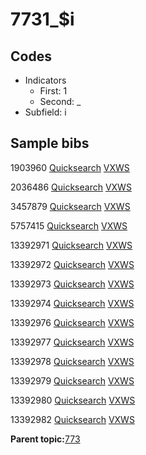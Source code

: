 # 7731\_$i

## Codes

-   Indicators
    -   First: 1
    -   Second: \_
-   Subfield: i

## Sample bibs

1903960 [Quicksearch](https://search.library.yale.edu/catalog/1903960) [VXWS](http://prodorbis.library.yale.edu:7014/vxws/GetHoldingsService?bibId=1903960)

2036486 [Quicksearch](https://search.library.yale.edu/catalog/2036486) [VXWS](http://prodorbis.library.yale.edu:7014/vxws/GetHoldingsService?bibId=2036486)

3457879 [Quicksearch](https://search.library.yale.edu/catalog/3457879) [VXWS](http://prodorbis.library.yale.edu:7014/vxws/GetHoldingsService?bibId=3457879)

5757415 [Quicksearch](https://search.library.yale.edu/catalog/5757415) [VXWS](http://prodorbis.library.yale.edu:7014/vxws/GetHoldingsService?bibId=5757415)

13392971 [Quicksearch](https://search.library.yale.edu/catalog/13392971) [VXWS](http://prodorbis.library.yale.edu:7014/vxws/GetHoldingsService?bibId=13392971)

13392972 [Quicksearch](https://search.library.yale.edu/catalog/13392972) [VXWS](http://prodorbis.library.yale.edu:7014/vxws/GetHoldingsService?bibId=13392972)

13392973 [Quicksearch](https://search.library.yale.edu/catalog/13392973) [VXWS](http://prodorbis.library.yale.edu:7014/vxws/GetHoldingsService?bibId=13392973)

13392974 [Quicksearch](https://search.library.yale.edu/catalog/13392974) [VXWS](http://prodorbis.library.yale.edu:7014/vxws/GetHoldingsService?bibId=13392974)

13392976 [Quicksearch](https://search.library.yale.edu/catalog/13392976) [VXWS](http://prodorbis.library.yale.edu:7014/vxws/GetHoldingsService?bibId=13392976)

13392977 [Quicksearch](https://search.library.yale.edu/catalog/13392977) [VXWS](http://prodorbis.library.yale.edu:7014/vxws/GetHoldingsService?bibId=13392977)

13392978 [Quicksearch](https://search.library.yale.edu/catalog/13392978) [VXWS](http://prodorbis.library.yale.edu:7014/vxws/GetHoldingsService?bibId=13392978)

13392979 [Quicksearch](https://search.library.yale.edu/catalog/13392979) [VXWS](http://prodorbis.library.yale.edu:7014/vxws/GetHoldingsService?bibId=13392979)

13392980 [Quicksearch](https://search.library.yale.edu/catalog/13392980) [VXWS](http://prodorbis.library.yale.edu:7014/vxws/GetHoldingsService?bibId=13392980)

13392982 [Quicksearch](https://search.library.yale.edu/catalog/13392982) [VXWS](http://prodorbis.library.yale.edu:7014/vxws/GetHoldingsService?bibId=13392982)

**Parent topic:**[773](../../tags/773/773.md)

